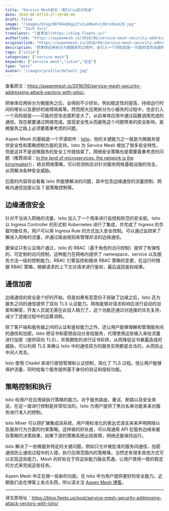 ```yaml
---
title: "Service Mesh安全：用Istio应对攻击"
date: 2018-06-07T19:27:19+08:00
draft: false
image: "/images/blog/00704eQkgy1fs2ua9kohvj30rs0kub29.jpg"
author: "Zach Jory"
translator: "[崔秀龙](https://blog.fleeto.us)"
authorlink: "https://aspenmesh.io/2018/06/service-mesh-security-addressing-attack-vectors-with-istio/"
originallink: "https://aspenmesh.io/2018/06/service-mesh-security-addressing-attack-vectors-with-istio/"
description: "把单体应用拆分为微服务的过程中，会引入一个风险就是——可能的受攻击面积变大了。从前单体应用中通过函数调用完成的通信，现在都要通过网络完成。提高安全性从而避免这个问题带来的安全影响，是微服务之路上必须要着重考虑的问题。"
tags: ["istio"]
categories: ["service mesh"]
keywords: ["service mesh","istio","安全"]
type: "post"
avatar: "/images/profile/default.jpg"
---
```


查看原文：<https://aspenmesh.io/2018/06/service-mesh-security-addressing-attack-vectors-with-istio/>。

把单体应用拆分为微服务之后，会得到不少好处，例如稳定性的提高、持续运行时间的增长以及更好的故障隔离等。然而把大应用拆分为小服务的过程中，也会引入一个风险就是——可能的受攻击面积变大了。从前单体应用中通过函数调用完成的通信，现在都要通过网络完成。提高安全性从而避免这个问题带来的安全影响，是微服务之路上必须要着重考虑的问题。

Aspen Mesh 的基础是一个开源软件：[Istio](https://istio.io/)，他的关键能力之一就是为微服务提供安全性和策略控制方面的支持。Istio 为 Service Mesh 增加了很多安全特性，但是这并不是说微服务的安全工作就结束了。网络安全策略也是需要着重考虑的问题（推荐阅读：[In the land of microservices, the network is the king(maker)](https://medium.com/lightspeed-venture-partners/in-the-land-of-microservices-the-network-is-the-king-maker-37de7ec4119a)），结合网络策略，可以检测和应对针对服务网格基础设施的攻击，从而解决各种安全威胁。

后面的内容将会看看 Istio 所能够解决的问题，其中包含边缘通信的流量控制、网格内通信加密以及 7 层策略控制等。

## 边缘通信安全

针对不当进入网格的流量，Istio 加入了一个用来进行监控和防范的安全层。Istio 以 Ingress Controller 的形式和 Kubernetes 进行了集成，并完成了 Ingress 的负载均衡任务。用户可以用 Ingress Rule 的方式加入安全控制。可以通过监控来了解进入网格的流量，并通过路由规则来管理非法的边缘通信。

要保证只有认证用户通过，Istio 的 RBAC（基于角色的访问控制）提供了有弹性的、可定制的访问控制，这种能力在网格内提供了 namespace、service 以及服务方法一级的控制能力。RBAC 引擎监控和跟进 RBAC 策略的变更，在运行时根据 RBAC 策略，根据请求的上下文对请求进行鉴权，最后返回鉴权结果。

## 通信加密

边缘通信的安全是个好的开始，但是如果有恶意份子突破了边缘之后，Istio 还为服务之间的通信提供了双向 TLS 认证能力。网格能够对请求和响应进行自动的加密和解密，开发人员就无需在此投入精力了。这个功能还通过对连接的优先复用，减少了连接过程中的运算消耗。

除了客户端和服务器之间的认证和鉴权能力之外，还让用户能够理解和管理服务间的通信和加密。Istio 把证书和密钥自动分发给服务，代理使用这些输入来给流量进行加密（提供双向 TLS），并周期性的进行证书轮转，从而降低证书暴露造成的威胁。可以利用 TLS 来确认 Istio 中的通信双方的服务实例都是合法的，从而防止中间人攻击。

Istio 使用 Citadel 来进行密钥管理和认证控制，简化了 TLS 过程。他让用户能够保护流量，同时给每个服务提供基于身份的验证和授权功能。

## 策略控制和执行

Istio 给用户在应用级执行策略的能力。对于服务路由、重试、断路以及安全来说，在这一层进行控制是非常恰当的。Istio 为用户提供了黑白名单功能来来对服务进行准入的控制。

Istio Mixer 可以把扩展集成进系统，用户用标准化的表达式语言来来声明网络以及服务行为方面的约束策略。这样做的好处是，可以用通用 API 在服务边缘来缓存策略的决策结果，如果下游的策略系统出现故障，网络还能保持运行。

Istio 解决了一些微服务特定的关键问题。例如只允许被批准的服务间通信，加密通信防止通信过程中的入侵，执行应用范围内的策略等。当然还有很多其他方式可以实现这些能力，Mesh 的好处在于将这些能力融会贯通，让用户使用一致的稳定的方式来完成这些任务。

Aspen Mesh 中正在做一些新的功能，在 Istio 中为用户提供更好的安全能力。近期我们会在博客上发点东西，所以请关注 [Aspen Mesh 博客](https://aspenmesh.io/blog/)。

---

译文原地址：https://blog.fleeto.us/post/service-mesh-security-addressing-attack-vectors-with-istio/
